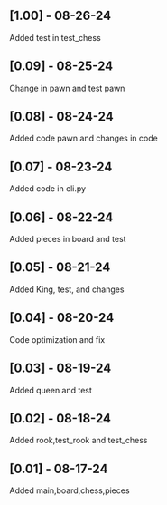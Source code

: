 ## [1.00] - 08-26-24
Added test in test_chess

## [0.09] - 08-25-24
Change in pawn and test pawn

## [0.08] - 08-24-24
Added code pawn and changes in code

## [0.07] - 08-23-24
Added code in cli.py

## [0.06] - 08-22-24
Added pieces in board and test 

## [0.05] - 08-21-24
Added King, test, and changes 

## [0.04] - 08-20-24
Code optimization and fix

## [0.03] - 08-19-24
Added queen and test

## [0.02] - 08-18-24
Added rook,test_rook and test_chess 

## [0.01] - 08-17-24
Added main,board,chess,pieces 